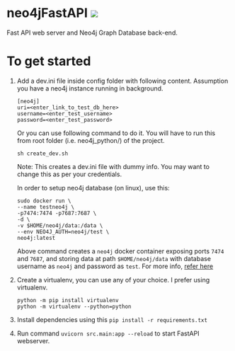 # neo4jFastAPI  ![](https://github.com/transhaphigsn/neo4jFastAPI/workflows/Python%20application/badge.svg)
Fast API web server and Neo4j Graph Database back-end. 

# To get started
1. Add a dev.ini file inside config folder with following content. Assumption you have a neo4j instance running in background.
	```
	[neo4j]
	uri=<enter_link_to_test_db_here>
	username=<enter_test_username>
	password=<enter_test_password>
	```

	Or you can use following command to do it. You will have to run this from root folder (i.e. neo4j_python/) of the project.
	```
	sh create_dev.sh
	```

	Note: This creates a dev.ini file with dummy info. You may want to change this as per your credentials.

	In order to setup neo4j database (on linux), use this:
	```
	sudo docker run \                                                      
    --name testneo4j \
    -p7474:7474 -p7687:7687 \
    -d \
    -v $HOME/neo4j/data:/data \
    --env NEO4J_AUTH=neo4j/test \
    neo4j:latest
	```

	Above command creates a `neo4j` docker container exposing ports `7474` and `7687`, and storing data at path `$HOME/neo4j/data` with database username as `neo4j` and password as `test`. For more info, [refer here](https://neo4j.com/developer/docker-run-neo4j/)

2. Create a virtualenv, you can use any of your choice. I prefer using virtualenv. 
	```
	python -m pip install virtualenv
	python -m virtualenv --python=python
	```

3. Install dependencies using this ```pip install -r requirements.txt```

3. Run command ```uvicorn src.main:app --reload``` to start FastAPI webserver.
